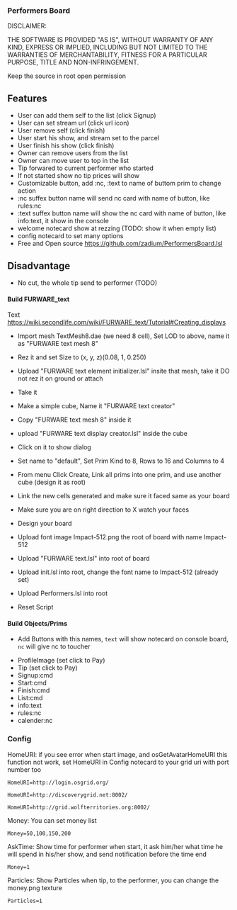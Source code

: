 ### Performers Board

DISCLAIMER:

THE SOFTWARE IS PROVIDED "AS IS", WITHOUT WARRANTY OF ANY KIND,
EXPRESS OR IMPLIED, INCLUDING BUT NOT LIMITED TO THE WARRANTIES OF MERCHANTABILITY,
FITNESS FOR A PARTICULAR PURPOSE, TITLE AND NON-INFRINGEMENT.

Keep the source in root open permission

## Features

* User can add them self to the list (click Signup)
* User can set stream url (click url icon)
* User remove self (click finish)
* User start his show, and stream set to the parcel
* User finish his show (click finish)
* Owner can remove users from the list
* Owner can move user to top in the list
* Tip forwared to current performer who started
* If not started show no tip prices will show
* Customizable button, add :nc, :text to name of buttom prim to change action
* :nc suffex button name will send nc card with name of button, like rules:nc
* :text suffex button name will show the nc card with name of button, like info:text, it show in the console
* welcome notecard show at rezzing (TODO: show it when empty list)
* config notecard to set many options
* Free and Open source https://github.com/zadium/PerformersBoard.lsl

## Disadvantage

* No cut, the whole tip send to performer (TODO)

#### Build FURWARE_text

Text https://wiki.secondlife.com/wiki/FURWARE_text/Tutorial#Creating_displays

* Import mesh TextMesh8.dae (we need 8 cell), Set LOD to above, name it as "FURWARE text mesh 8"
* Rez it and set Size to (x, y, z)(0.08, 1, 0.250)
* Upload "FURWARE text element initializer.lsl" insite that mesh, take it DO not rez it on ground or attach
* Take it
* Make a simple cube, Name it "FURWARE text creator"
* Copy "FURWARE text mesh 8" inside it
* upload "FURWARE text display creator.lsl" inside the cube
* Click on it to show dialog
* Set name to "default", Set Prim Kind to 8,  Rows to 16 and Columns to 4
* From menu Click Create, Link all prims into one prim, and use another cube (design it as root)
* Link the new cells generated and make sure it faced same as your board
* Make sure you are on right direction to X watch your faces
* Design your board
* Upload font image Impact-512.png the root of board with name Impact-512
* Upload "FURWARE text.lsl" into root of board
* Upload init.lsl into root, change the font name to Impact-512 (already set)
* Upload Performers.lsl into root

* Reset Script

#### Build Objects/Prims

* Add Buttons with this names, `text` will show notecard on console board, `nc` will give nc to toucher

- ProfileImage (set click to Pay)
- Tip (set click to Pay)
- Signup:cmd
- Start:cmd
- Finish:cmd
- List:cmd
- info:text
- rules:nc
- calender:nc

### Config

HomeURI: if you see error when start image, and osGetAvatarHomeURI this function not work, set HomeURI in Config notecard to your grid uri with port number too

    HomeURI=http://login.osgrid.org/

    HomeURI=http://discoverygrid.net:8002/

    HomeURI=http://grid.wolfterritories.org:8002/

Money: You can set money list

    Money=50,100,150,200

AskTime: Show time for performer when start, it ask him/her what time he will spend in his/her show, and send notification before the time end

    Money=1

Particles: Show Particles when tip, to the performer, you can change the money.png texture

    Particles=1